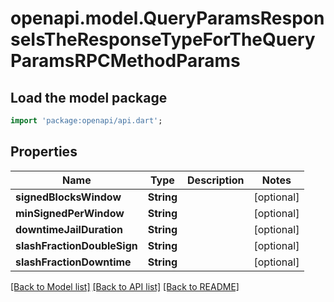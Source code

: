 # openapi.model.QueryParamsResponseIsTheResponseTypeForTheQueryParamsRPCMethodParams

## Load the model package
```dart
import 'package:openapi/api.dart';
```

## Properties
Name | Type | Description | Notes
------------ | ------------- | ------------- | -------------
**signedBlocksWindow** | **String** |  | [optional] 
**minSignedPerWindow** | **String** |  | [optional] 
**downtimeJailDuration** | **String** |  | [optional] 
**slashFractionDoubleSign** | **String** |  | [optional] 
**slashFractionDowntime** | **String** |  | [optional] 

[[Back to Model list]](../README.md#documentation-for-models) [[Back to API list]](../README.md#documentation-for-api-endpoints) [[Back to README]](../README.md)



